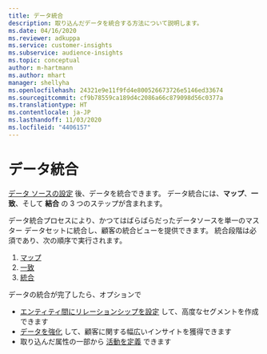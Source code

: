 ```yaml
---
title: データ統合
description: 取り込んだデータを統合する方法について説明します。
ms.date: 04/16/2020
ms.reviewer: adkuppa
ms.service: customer-insights
ms.subservice: audience-insights
ms.topic: conceptual
author: m-hartmann
ms.author: mhart
manager: shellyha
ms.openlocfilehash: 24321e9e11f9fd4e800526673726e5146ed33674
ms.sourcegitcommit: cf9b78559ca189d4c2086a66c879098d56c0377a
ms.translationtype: HT
ms.contentlocale: ja-JP
ms.lasthandoff: 11/03/2020
ms.locfileid: "4406157"
---
```

# <a name="data-unification"></a>データ統合

[データ ソースの設定](data-sources.md) 後、データを統合できます。 データ統合には、**マップ**、**一致**、そして **結合** の 3 つのステップが含まれます。

データ統合プロセスにより、かつてはばらばらだったデータソースを単一のマスター データセットに統合し、顧客の統合ビューを提供できます。 統合段階は必須であり、次の順序で実行されます。

1. [マップ](map-entities.md)
2. [一致](match-entities.md)
3. [統合](merge-entities.md)

データの統合が完了したら、オプションで

- [エンティティ間にリレーションシップを設定](relationships.md) して、高度なセグメントを作成できます
- [データを強化](enrichment-hub.md) して、顧客に関する幅広いインサイトを獲得できます
- 取り込んだ属性の一部から [活動を定義](activities.md) できます
